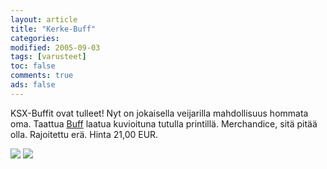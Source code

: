 ```yaml
--- 
layout: article 
title: "Kerke-Buff" 
categories: 
modified: 2005-09-03 
tags: [varusteet]
toc: false 
comments: true 
ads: false 
--- 
```


KSX-Buffit ovat tulleet! Nyt on jokaisella veijarilla mahdollisuus
hommata oma. Taattua [Buff](http://www.buff.es/) laatua kuvioituna
tutulla printillä. Merchandice, sitä pitää olla. Rajoitettu erä. Hinta
21,00 EUR.

![](/Media/Default/BlogPost/blog/kerke-buff/uutisetbuff_06b.jpg) ![](/Media/Default/BlogPost/blog/kerke-buff/uutisetbuff_08b.jpg)

